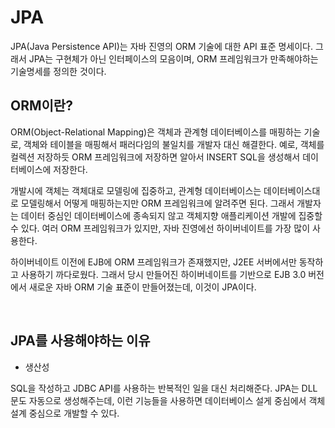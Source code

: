 # JPA

JPA(Java Persistence API)는 자바 진영의 ORM 기술에 대한 API 표준 명세이다. 
그래서 JPA는 구현체가 아닌 인터페이스의 모음이며, ORM 프레임워크가 만족해야하는 기술명세를 정의한 것이다.


## ORM이란?

ORM(Object-Relational Mapping)은 객체과 관계형 데이터베이스를 매핑하는 기술로, 객체와 테이블을 매핑해서 패러다임의 불일치를 개발자 대신 해결한다.
예로, 객체를 컬렉션 저장하듯 ORM 프레임워크에 저장하면 알아서 INSERT SQL을 생성해서 데이터베이스에 저장한다.

개발시에 객체는 객체대로 모델링에 집중하고, 관계형 데이터베이스는 데이터베이스대로 모델링해서 어떻게 매핑하는지만 ORM 프레임워크에 알려주면 된다.
그래서 개발자는 데이터 중심인 데이터베이스에 종속되지 않고 객체지향 애플리케이션 개발에 집중할 수 있다.
여러 ORM 프레임워크가 있지만, 자바 진영에선 하이버네이트를 가장 많이 사용한다.

하이버네이트 이전에 EJB에 ORM 프레임워크가 존재했지만, J2EE 서버에서만 동작하고 사용하기 까다로웠다.
그래서 당시 만들어진 하이버네이트를 기반으로 EJB 3.0 버전에서 새로운 자바 ORM 기술 표준이 만들어졌는데, 이것이 JPA이다.

<br/>

## JPA를 사용해야하는 이유

* 생산성

SQL을 작성하고 JDBC API를 사용하는 반복적인 일을 대신 처리해준다. JPA는 DLL문도 자동으로 생성해주는데,
이런 기능들을 사용하면 데이터베이스 설게 중심에서 객체 설계 중심으로 개발할 수 있다.
